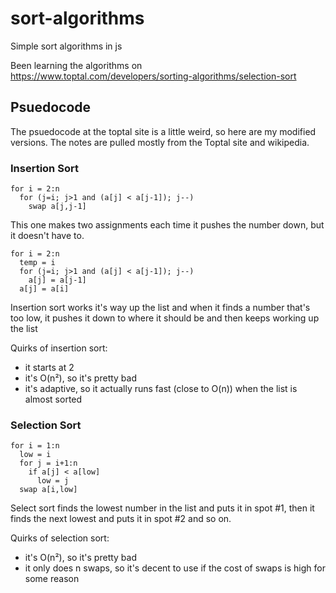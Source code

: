 # sort-algorithms

Simple sort algorithms in js

Been learning the algorithms on https://www.toptal.com/developers/sorting-algorithms/selection-sort

## Psuedocode
The psuedocode at the toptal site is a little weird, so here are my modified versions.  The notes are pulled mostly from the Toptal site and wikipedia.

### Insertion Sort
```
for i = 2:n
  for (j=i; j>1 and (a[j] < a[j-1]); j--)
    swap a[j,j-1]
```
This one makes two assignments each time it pushes the number down, but it doesn't have to.
```
for i = 2:n
  temp = i
  for (j=i; j>1 and (a[j] < a[j-1]); j--)
    a[j] = a[j-1]
  a[j] = a[i]
```
Insertion sort works it's way up the list and when it finds a number that's too low, it pushes it down to where it should be and then keeps working up the list

Quirks of insertion sort:
- it starts at 2
- it's O(n²), so it's pretty bad
- it's adaptive, so it actually runs fast (close to O(n)) when the list is almost sorted

### Selection Sort
```
for i = 1:n
  low = i
  for j = i+1:n
    if a[j] < a[low]
      low = j
  swap a[i,low]
```
Select sort finds the lowest number in the list and puts it in spot #1, then it finds the next lowest and puts it in spot #2 and so on.

Quirks of selection sort:
- it's O(n²), so it's pretty bad
- it only does n swaps, so it's decent to use if the cost of swaps is high for some reason

